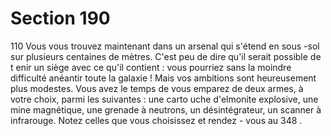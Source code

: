 # Section 190

110
Vous vous trouvez maintenant dans un arsenal qui s'étend en
sous -sol sur plusieurs centaines de mètres. C'est peu de dire qu'il
serait possible de t enir un siège avec ce qu'il contient : vous
pourriez sans la moindre difficulté anéantir toute la galaxie !
Mais vos ambitions sont heureusement plus modestes. Vous avez
le temps de vous emparez de deux armes, à votre choix, parmi les
suivantes : une carto uche d'elmonite explosive, une mine
magnétique, une grenade à neutrons, un désintégrateur, un
scanner à infrarouge. Notez celles que vous choisissez et rendez -
vous au 348 .